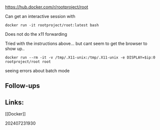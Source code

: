 https://hub.docker.com/r/rootproject/root


Can get an interactive session with

`docker run -it rootproject/root:latest bash`

Does not do the x11 forwarding


Tried with the instructions above... but cant seem to get the browser to show up..

`docker run --rm -it -v /tmp/.X11-unix:/tmp/.X11-unix -e DISPLAY=$ip:0 rootproject/root root`

seeing errors about batch mode

## Follow-ups


## Links: 
[[Docker]]


202407231930
